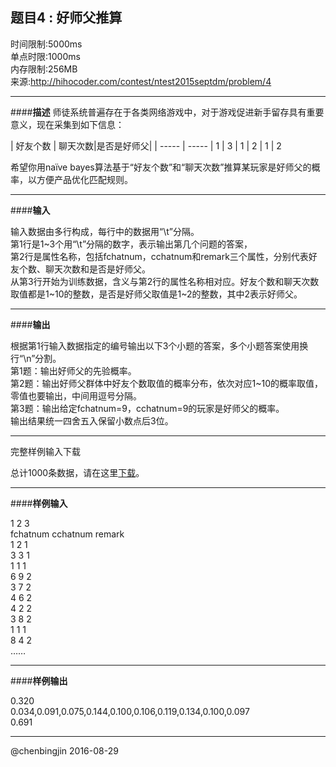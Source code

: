 题目4 : 好师父推算
---
时间限制:5000ms  
单点时限:1000ms  
内存限制:256MB  
来源:http://hihocoder.com/contest/ntest2015septdm/problem/4

---
####**描述**
师徒系统普遍存在于各类网络游戏中，对于游戏促进新手留存具有重要意义，现在采集到如下信息：  

| 好友个数 | 聊天次数|是否是好师父|
| ----- | -----
|   1  |   3  |  1
|   2  |   1  |  2

希望你用naïve bayes算法基于“好友个数”和“聊天次数”推算某玩家是好师父的概率，以方便产品优化匹配规则。

----
####**输入**

输入数据由多行构成，每行中的数据用“\t”分隔。  
第1行是1~3个用“\t”分隔的数字，表示输出第几个问题的答案，  
第2行是属性名称，包括fchatnum，cchatnum和remark三个属性，分别代表好友个数、聊天次数和是否是好师父。  
从第3行开始为训练数据，含义与第2行的属性名称相对应。好友个数和聊天次数取值都是1~10的整数，是否是好师父取值是1~2的整数，其中2表示好师父。

----
####**输出**

根据第1行输入数据指定的编号输出以下3个小题的答案，多个小题答案使用换行“\n”分割。  
第1题：输出好师父的先验概率。  
第2题：输出好师父群体中好友个数取值的概率分布，依次对应1~10的概率取值，零值也要输出，中间用逗号分隔。  
第3题：输出给定fchatnum=9，cchatnum=9的玩家是好师父的概率。  
输出结果统一四舍五入保留小数点后3位。

---
完整样例输入下载

总计1000条数据，请在这里[下载](http://media.hihocoder.com/contests/ntes2015septdm/public.txt)。

---
####**样例输入**

1		2		3  
fchatnum 	cchatnum	remark  
1       2       1  
3       3       1  
1       1       1  
6       9       2  
3       7       2  
4       6       2  
4       2       2  
3       8       2  
1       1       1  
8       4       2  
……  

---
####**样例输出**

0.320  
0.034,0.091,0.075,0.144,0.100,0.106,0.119,0.134,0.100,0.097  
0.691  

---
@chenbingjin 2016-08-29
